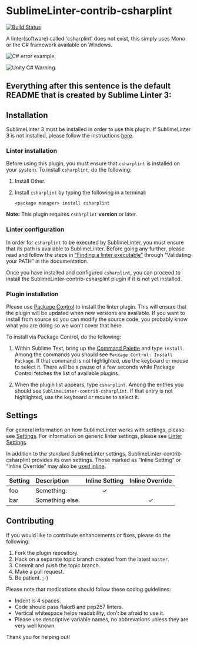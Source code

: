 SublimeLinter-contrib-csharplint
================================

[![Build Status](https://travis-ci.org/SublimeLinter/SublimeLinter-contrib-csharplint.svg?branch=master)](https://travis-ci.org/SublimeLinter/SublimeLinter-contrib-csharplint)

A linter(software) called 'csharplint' does not exist, this simply uses Mono or the C# framework available on Windows.

![C# error example](https://lh5.googleusercontent.com/-8SLnmiT3Uzw/VD1Wzt1czQI/AAAAAAAABbg/a63CSip0xt0/w813-h396-no/csharplinter.png)

![Unity C# Warning](https://lh4.googleusercontent.com/-9TlxxCqwPoU/VD1Wzhr9PhI/AAAAAAAABbc/9gxZ9ViXMMc/w895-h398-no/unitycsharplinter.png)

## Everything after this sentence is the default README that is created by Sublime Linter 3:

## Installation
SublimeLinter 3 must be installed in order to use this plugin. If SublimeLinter 3 is not installed, please follow the instructions [here][installation].

### Linter installation
Before using this plugin, you must ensure that `csharplint` is installed on your system. To install `csharplint`, do the following:

1. Install Other.

1. Install `csharplint` by typing the following in a terminal:
   ```
   <package manager> install csharplint
   ```


**Note:** This plugin requires `csharplint` __version__ or later.

### Linter configuration
In order for `csharplint` to be executed by SublimeLinter, you must ensure that its path is available to SublimeLinter. Before going any further, please read and follow the steps in [“Finding a linter executable”](http://sublimelinter.readthedocs.org/en/latest/troubleshooting.html#finding-a-linter-executable) through “Validating your PATH” in the documentation.

Once you have installed and configured `csharplint`, you can proceed to install the SublimeLinter-contrib-csharplint plugin if it is not yet installed.

### Plugin installation
Please use [Package Control][pc] to install the linter plugin. This will ensure that the plugin will be updated when new versions are available. If you want to install from source so you can modify the source code, you probably know what you are doing so we won’t cover that here.

To install via Package Control, do the following:

1. Within Sublime Text, bring up the [Command Palette][cmd] and type `install`. Among the commands you should see `Package Control: Install Package`. If that command is not highlighted, use the keyboard or mouse to select it. There will be a pause of a few seconds while Package Control fetches the list of available plugins.

1. When the plugin list appears, type `csharplint`. Among the entries you should see `SublimeLinter-contrib-csharplint`. If that entry is not highlighted, use the keyboard or mouse to select it.

## Settings
For general information on how SublimeLinter works with settings, please see [Settings][settings]. For information on generic linter settings, please see [Linter Settings][linter-settings].

In addition to the standard SublimeLinter settings, SublimeLinter-contrib-csharplint provides its own settings. Those marked as “Inline Setting” or “Inline Override” may also be [used inline][inline-settings].

|Setting|Description|Inline Setting|Inline Override|
|:------|:----------|:------------:|:-------------:|
|foo|Something.|&#10003;| |
|bar|Something else.| |&#10003;|

## Contributing
If you would like to contribute enhancements or fixes, please do the following:

1. Fork the plugin repository.
1. Hack on a separate topic branch created from the latest `master`.
1. Commit and push the topic branch.
1. Make a pull request.
1. Be patient.  ;-)

Please note that modications should follow these coding guidelines:

- Indent is 4 spaces.
- Code should pass flake8 and pep257 linters.
- Vertical whitespace helps readability, don’t be afraid to use it.
- Please use descriptive variable names, no abbrevations unless they are very well known.

Thank you for helping out!

[docs]: http://sublimelinter.readthedocs.org
[installation]: http://sublimelinter.readthedocs.org/en/latest/installation.html
[locating-executables]: http://sublimelinter.readthedocs.org/en/latest/usage.html#how-linter-executables-are-located
[pc]: https://sublime.wbond.net/installation
[cmd]: http://docs.sublimetext.info/en/sublime-text-3/extensibility/command_palette.html
[settings]: http://sublimelinter.readthedocs.org/en/latest/settings.html
[linter-settings]: http://sublimelinter.readthedocs.org/en/latest/linter_settings.html
[inline-settings]: http://sublimelinter.readthedocs.org/en/latest/settings.html#inline-settings

